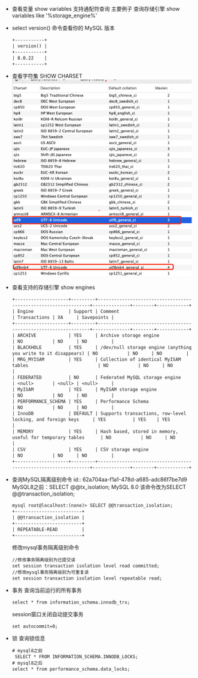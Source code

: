 - 查看变量
  show variables
  支持通配符查询
  主要例子
  查询存储引擎
  show variables like '%storage_engine%'
- select version() 命令查看你的 MySQL 版本
  ```
  +-----------+
  | version() |
  +-----------+
  | 8.0.22    |
  +-----------+
  ```
- 查看字符集
  SHOW CHARSET
  ![SHOW CHARSET.png](../assets/image_1655106043207_0.png)
- 查看支持的存储引擎
  show engines
  ```
  +--------------------+---------+----------------------------------------------------------------+--------------+--------+------------+
  | Engine             | Support | Comment                                                        | Transactions | XA     | Savepoints |
  +--------------------+---------+----------------------------------------------------------------+--------------+--------+------------+
  | ARCHIVE            | YES     | Archive storage engine                                         | NO           | NO     | NO         |
  | BLACKHOLE          | YES     | /dev/null storage engine (anything you write to it disappears) | NO           | NO     | NO         |
  | MRG_MYISAM         | YES     | Collection of identical MyISAM tables                          | NO           | NO     | NO         |
  | FEDERATED          | NO      | Federated MySQL storage engine                                 | <null>       | <null> | <null>     |
  | MyISAM             | YES     | MyISAM storage engine                                          | NO           | NO     | NO         |
  | PERFORMANCE_SCHEMA | YES     | Performance Schema                                             | NO           | NO     | NO         |
  | InnoDB             | DEFAULT | Supports transactions, row-level locking, and foreign keys     | YES          | YES    | YES        |
  | MEMORY             | YES     | Hash based, stored in memory, useful for temporary tables      | NO           | NO     | NO         |
  | CSV                | YES     | CSV storage engine                                             | NO           | NO     | NO         |
  +--------------------+---------+----------------------------------------------------------------+--------------+--------+------------+
  ```
- 查询MySQL隔离级别命令
  id:: 62a704aa-f1a1-478d-a685-adc86f7be7d9
  MySQL8之前：SELECT @@tx_isolation;
  MySQL 8.0 该命令改为SELECT @@transaction_isolation;
  ```shell
  mysql root@localhost:(none)> SELECT @@transaction_isolation;
  +-------------------------+
  | @@transaction_isolation |
  +-------------------------+
  | REPEATABLE-READ         |
  +-------------------------+
  ```
  修改mysql事务隔离级别命令
  ```
  //修改事务隔离级别为已提交读
  set session transaction isolation level read committed;
  //修改mysql事务隔离级别为可重复读
  set session transaction isolation level repeatable read; 
  ```
- 事务
  查询当前运行的所有事务
  ```
  select * from information_schema.innodb_trx;
  ```
  
  session窗口关闭自动提交事务
  ```
  set autocommit=0;
  ```
- 锁
  查询锁信息
  ```
  # mysql8之前
   SELECT * FROM INFORMATION_SCHEMA.INNODB_LOCKS;
  # mysql8之后
  select * from performance_schema.data_locks;
  
  
  ```